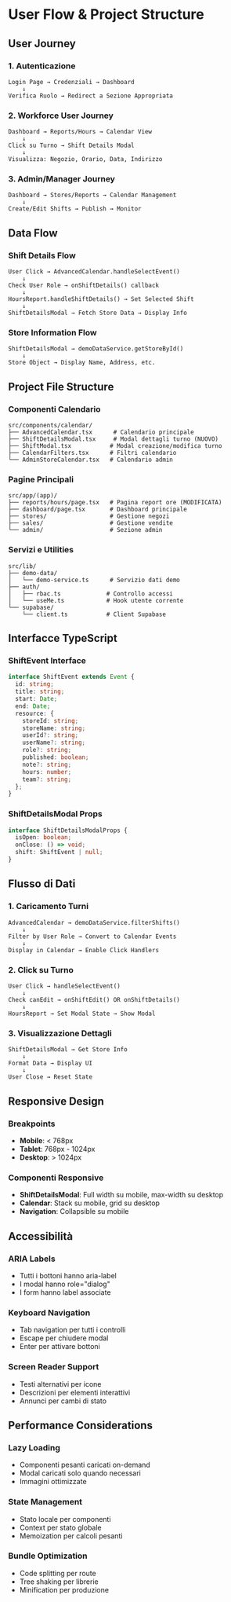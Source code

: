 # User Flow & Project Structure

## User Journey

### 1. Autenticazione
```
Login Page → Credenziali → Dashboard
    ↓
Verifica Ruolo → Redirect a Sezione Appropriata
```

### 2. Workforce User Journey
```
Dashboard → Reports/Hours → Calendar View
    ↓
Click su Turno → Shift Details Modal
    ↓
Visualizza: Negozio, Orario, Data, Indirizzo
```

### 3. Admin/Manager Journey
```
Dashboard → Stores/Reports → Calendar Management
    ↓
Create/Edit Shifts → Publish → Monitor
```

## Data Flow

### Shift Details Flow
```
User Click → AdvancedCalendar.handleSelectEvent()
    ↓
Check User Role → onShiftDetails() callback
    ↓
HoursReport.handleShiftDetails() → Set Selected Shift
    ↓
ShiftDetailsModal → Fetch Store Data → Display Info
```

### Store Information Flow
```
ShiftDetailsModal → demoDataService.getStoreById()
    ↓
Store Object → Display Name, Address, etc.
```

## Project File Structure

### Componenti Calendario
```
src/components/calendar/
├── AdvancedCalendar.tsx      # Calendario principale
├── ShiftDetailsModal.tsx     # Modal dettagli turno (NUOVO)
├── ShiftModal.tsx           # Modal creazione/modifica turno
├── CalendarFilters.tsx      # Filtri calendario
└── AdminStoreCalendar.tsx   # Calendario admin
```

### Pagine Principali
```
src/app/(app)/
├── reports/hours/page.tsx   # Pagina report ore (MODIFICATA)
├── dashboard/page.tsx       # Dashboard principale
├── stores/                  # Gestione negozi
├── sales/                   # Gestione vendite
└── admin/                   # Sezione admin
```

### Servizi e Utilities
```
src/lib/
├── demo-data/
│   └── demo-service.ts      # Servizio dati demo
├── auth/
│   ├── rbac.ts             # Controllo accessi
│   └── useMe.ts            # Hook utente corrente
└── supabase/
    └── client.ts           # Client Supabase
```

## Interfacce TypeScript

### ShiftEvent Interface
```typescript
interface ShiftEvent extends Event {
  id: string;
  title: string;
  start: Date;
  end: Date;
  resource: {
    storeId: string;
    storeName: string;
    userId?: string;
    userName?: string;
    role?: string;
    published: boolean;
    note?: string;
    hours: number;
    team?: string;
  };
}
```

### ShiftDetailsModal Props
```typescript
interface ShiftDetailsModalProps {
  isOpen: boolean;
  onClose: () => void;
  shift: ShiftEvent | null;
}
```

## Flusso di Dati

### 1. Caricamento Turni
```
AdvancedCalendar → demoDataService.filterShifts()
    ↓
Filter by User Role → Convert to Calendar Events
    ↓
Display in Calendar → Enable Click Handlers
```

### 2. Click su Turno
```
User Click → handleSelectEvent()
    ↓
Check canEdit → onShiftEdit() OR onShiftDetails()
    ↓
HoursReport → Set Modal State → Show Modal
```

### 3. Visualizzazione Dettagli
```
ShiftDetailsModal → Get Store Info
    ↓
Format Data → Display UI
    ↓
User Close → Reset State
```

## Responsive Design

### Breakpoints
- **Mobile**: < 768px
- **Tablet**: 768px - 1024px
- **Desktop**: > 1024px

### Componenti Responsive
- **ShiftDetailsModal**: Full width su mobile, max-width su desktop
- **Calendar**: Stack su mobile, grid su desktop
- **Navigation**: Collapsible su mobile

## Accessibilità

### ARIA Labels
- Tutti i bottoni hanno aria-label
- I modal hanno role="dialog"
- I form hanno label associate

### Keyboard Navigation
- Tab navigation per tutti i controlli
- Escape per chiudere modal
- Enter per attivare bottoni

### Screen Reader Support
- Testi alternativi per icone
- Descrizioni per elementi interattivi
- Annunci per cambi di stato

## Performance Considerations

### Lazy Loading
- Componenti pesanti caricati on-demand
- Modal caricati solo quando necessari
- Immagini ottimizzate

### State Management
- Stato locale per componenti
- Context per stato globale
- Memoization per calcoli pesanti

### Bundle Optimization
- Code splitting per route
- Tree shaking per librerie
- Minification per produzione
